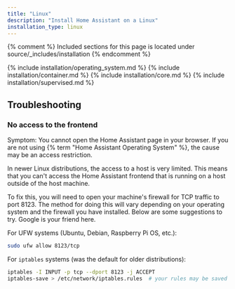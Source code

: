```yaml
---
title: "Linux"
description: "Install Home Assistant on a Linux"
installation_type: linux
---
```

{% comment %}
Included sections for this page is located under source/_includes/installation
{% endcomment %}

{% include installation/operating_system.md %}
{% include installation/container.md %}
{% include installation/core.md %}
{% include installation/supervised.md %}

## Troubleshooting

### No access to the frontend

Symptom: You cannot open the Home Assistant page in your browser. If you are not using {% term "Home Assistant Operating System" %}, the cause may be an access restriction.

In newer Linux distributions, the access to a host is very limited. This means that you can't access the Home Assistant frontend that is running on a host outside of the host machine.

To fix this, you will need to open your machine's firewall for TCP traffic to port 8123. The method for doing this will vary depending on your operating system and the firewall you have installed. Below are some suggestions to try. Google is your friend here.

For UFW systems (Ubuntu, Debian, Raspberry Pi OS, etc.):

```bash
sudo ufw allow 8123/tcp
```

For `iptables` systems (was the default for older distributions):

```bash
iptables -I INPUT -p tcp --dport 8123 -j ACCEPT
iptables-save > /etc/network/iptables.rules  # your rules may be saved elsewhere
```